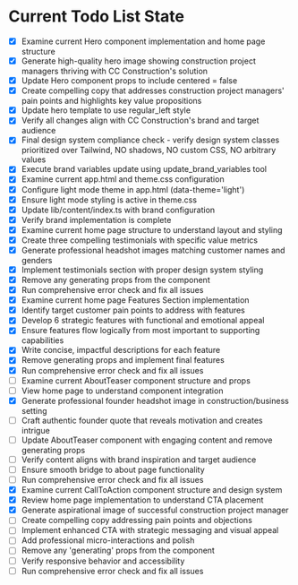 <!-- DO NOT EDIT - Managed by todo_list tool -->
<!-- Updated: 2025-09-27T16:47:10.504Z -->

# Current Todo List State

- [x] Examine current Hero component implementation and home page structure
- [x] Generate high-quality hero image showing construction project managers thriving with CC Construction's solution
- [x] Update Hero component props to include centered = false
- [x] Create compelling copy that addresses construction project managers' pain points and highlights key value propositions
- [x] Update hero template to use regular_left style
- [x] Verify all changes align with CC Construction's brand and target audience
- [x] Final design system compliance check - verify design system classes prioritized over Tailwind, NO shadows, NO custom CSS, NO arbitrary values
- [x] Execute brand variables update using update_brand_variables tool
- [x] Examine current app.html and theme.css configuration
- [x] Configure light mode theme in app.html (data-theme='light')
- [x] Ensure light mode styling is active in theme.css
- [x] Update lib/content/index.ts with brand configuration
- [x] Verify brand implementation is complete
- [x] Examine current home page structure to understand layout and styling
- [x] Create three compelling testimonials with specific value metrics
- [x] Generate professional headshot images matching customer names and genders
- [x] Implement testimonials section with proper design system styling
- [x] Remove any generating props from the component
- [x] Run comprehensive error check and fix all issues
- [x] Examine current home page Features Section implementation
- [x] Identify target customer pain points to address with features
- [x] Develop 6 strategic features with functional and emotional appeal
- [x] Ensure features flow logically from most important to supporting capabilities
- [x] Write concise, impactful descriptions for each feature
- [x] Remove generating props and implement final features
- [x] Run comprehensive error check and fix all issues
- [ ] Examine current AboutTeaser component structure and props
- [ ] View home page to understand component integration
- [x] Generate professional founder headshot image in construction/business setting
- [ ] Craft authentic founder quote that reveals motivation and creates intrigue
- [ ] Update AboutTeaser component with engaging content and remove generating props
- [ ] Verify content aligns with brand inspiration and target audience
- [ ] Ensure smooth bridge to about page functionality
- [ ] Run comprehensive error check and fix all issues
- [x] Examine current CallToAction component structure and design system
- [x] Review home page implementation to understand CTA placement
- [x] Generate aspirational image of successful construction project manager
- [ ] Create compelling copy addressing pain points and objections
- [ ] Implement enhanced CTA with strategic messaging and visual appeal
- [ ] Add professional micro-interactions and polish
- [ ] Remove any 'generating' props from the component
- [ ] Verify responsive behavior and accessibility
- [ ] Run comprehensive error check and fix all issues
